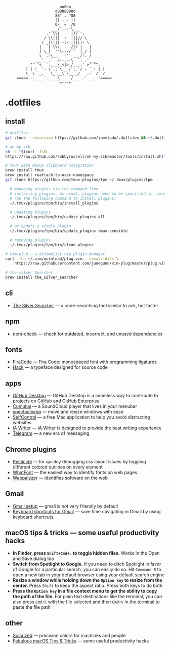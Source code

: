     
                           _oo0oo_
                          o8888888o
                          88" . "88
                          (| -_- |)
                          0\  =  /0
                        ___/`---'\___
                      .' \\|     |// '.
                     / \\|||  :  |||// \
                    / _||||| -:- |||||- \
                   |   | \\\  -  /// |   |
                   | \_|  ''\---/''  |_/ |
                   \  .-\__  '-'  ___/-. /
                 ___'. .'  /--.--\  `. .'___
              ."" '<  `.___\_<|>_/___.' >' "".
             | | :  `- \`.;`\ _ /`;.`/ - ` : | |
             \  \ `_.   \_ __\ /__ _/   .-` /  /
         =====`-.____`.___ \_____/___.-`___.-'=====
                           `=---='
    
# .dotfiles

## install

```zsh
# dotfiles
git clone --recursive https://github.com/iamvlado/.dotfiles && ~/.dotfiles/init

# oh my zsh
sh -c "$(curl -fsSL
https://raw.github.com/robbyrussell/oh-my-zsh/master/tools/install.sh)"

# tmux with macOS clipboard integration
brew install tmux
brew install reattach-to-user-namespace
git clone https://github.com/tmux-plugins/tpm ~/.tmux/plugins/tpm

  # managing plugins via the command line
  # installing plugins. As usual, plugins need to be specified in .tmux.conf.
  # run the following command to install plugins:
  ~/.tmux/plugins/tpm/bin/install_plugins

  # updating plugins
  ~/.tmux/plugins/tpm/bin/update_plugins all

  # or update a single plugin
  ~/.tmux/plugins/tpm/bin/update_plugins tmux-sensible

  # removing plugins
  ~/.tmux/plugins/tpm/bin/clean_plugins

# vim-plug — a minimalist vim plugin manager
curl -fLo ~/.vim/autoload/plug.vim --create-dirs \
    https://raw.githubusercontent.com/junegunn/vim-plug/master/plug.vim

# the silver Searcher
brew install the_silver_searcher

```

## cli
+ [The Silver Searcher](https://github.com/ggreer/the_silver_searcher) — a code-searching tool similar to ack, but faster

## npm
+ [npm-check](https://www.npmjs.com/package/npm-check) — check for outdated, incorrect, and unused dependencies

## fonts
+ [FiraCode](https://github.com/tonsky/FiraCode) — Fira Code: monospaced font with programming ligatures
+ [Hack](https://github.com/chrissimpkins/Hack) — a typeface designed for source code

## apps
+ [GitHub Desktop](https://desktop.github.com/) — GitHub Desktop is a seamless way to contribute to projects on GitHub and GitHub Enterprise
+ [Cumulus](https://github.com/gillesdemey/Cumulus) — a SoundCloud player that lives in your menubar
+ [spectacleapp](https://www.spectacleapp.com) — move and resize windows with ease
+ [SelfControl](https://selfcontrolapp.com) — a free Mac application to help you avoid distracting websites
+ [iA Writer](https://ia.net/writer/) — iA Writer is designed to provide the best writing experience
+ [Telegram](https://telegram.org/) — a new era of messaging

## Chrome plugins
+ [Pesticide](http://pesticide.io/) — for quickly debugging css layout issues by toggling different colored outlines on every element
+ [WhatFont](http://www.chengyinliu.com/whatfont.html) — the easiest way to identify fonts on web pages
+ [Wappalyzer](https://wappalyzer.com/) — identifies software on the web

## Gmail
+ [Gmail setup](https://iamstarkov.com/gmail-setup/) — gmail is not very friendly by default
+ [Keyboard shortcuts for Gmail](https://support.google.com/mail/answer/6594?hl=en) — save time navigating in Gmail by using keyboard shortcuts.

## macOS tips & tricks — some useful productivity hacks
+ **In Finder, press `Shift+Cmd+.` to toggle hidden files.** Works in the Open and Save dialog too
+ **Switch from Spotlight to Google.** If you need to ditch Spotlight in favor of Google for a particular search, you can easily do so. Hit `Command-B` to open a new tab in your default browser using your default search engine
+ **Resize a window while holding down the `Option key` to resize from the center.** Press `Shift` to keep the aspect ratio. Press both keys to do both
+ **Press the `Option key` in a file context menu to get the ability to copy the path of the file.** For plain text destinations like the terminal, you can also press `Cmd+C` with the file selected and then `Cmd+V` in the terminal to paste the file path

## other
+ [Solarized](http://ethanschoonover.com/solarized) — precision colors for machines and people
+ [Fabulous macOS Tips & Tricks](https://blog.sindresorhus.com/macos-tips-tricks-13046cf377f8#.akgfqk1uo) — some useful productivity hacks
